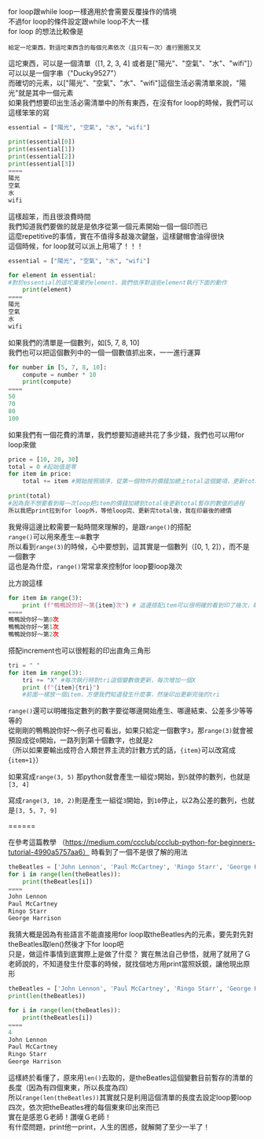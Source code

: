 for loop跟while loop一樣適用於會需要反覆操作的情境  
不過for loop的條件設定跟while loop不大一樣  
for loop 的想法比較像是  

```
給定一坨東西，對這坨東西含的每個元素依次（且只有一次）進行圈圈叉叉
```
這坨東西，可以是一個清單（[1, 2, 3, 4] 或者是["陽光"、"空氣"、"水"、"wifi"]）可以以是一個字串（"Ducky9527"）  
而確切的元素，以["陽光"、"空氣"、"水"、"wifi"]這個生活必需清單來說，"陽光"就是其中一個元素  
如果我們想要印出生活必需清單中的所有東西，在沒有for loop的時候，我們可以這樣笨笨的寫  

```python
essential = ["陽光", "空氣", "水", "wifi"]

print(essential[0])
print(essential[1])
print(essential[2])
print(essential[3])
====
陽光
空氣
水
wifi

```

這樣超笨，而且很浪費時間  
我們知道我們要做的就是是依序從第一個元素開始一個一個印而已  
這麼repetitive的事情，實在不值得多敲幾次鍵盤，這樣鍵帽會油得很快  
這個時候，for loop就可以派上用場了！！！  


```python
essential = ["陽光", "空氣", "水", "wifi"]

for element in essential:
#對於essential的這坨東東的element，我們依序對這些element執行下面的動作
    print(element)
====
陽光
空氣
水
wifi
```

如果我們的清單是一個數列，如[5, 7, 8, 10]  
我們也可以把這個數列中的一個一個數值抓出來，一一進行運算  
```python
for number in [5, 7, 8, 10]:
    compute = number * 10
    print(compute)
====
50
70
80
100
```

如果我們有一個花費的清單，我們想要知道總共花了多少錢，我們也可以用for loop來做  
```python
price = [10, 20, 30]
total = 0 #起始值是零
for item in price:
    total += item #開始按照順序，從第一個物件的價錢加總上total這個變項，更新total暫存的數值
    
print(total) 
#因為我不想要看到每一次loop把item的價錢加總到total後更新total暫存的數值的過程
所以我把print拉到for loop外，等他loop完、更新完total後，我在印最後的總價
```



我覺得這邊比較需要一點時間來理解的，是跟`range()`的搭配  
`range()`可以用來產生`一串`數字  
所以看到`range(3)`的時候，心中要想到，這其實是一個數列（[0, 1, 2]），而不是一個數字  
這也是為什麼，`range()`常常拿來控制for loop要loop幾次  

比方說這樣 
```python
for item in range(3):
    print (f"鴨鴨說你好～第{item}次") # 這邊搭配item可以很明確的看到印了幾次，每一次他都做了什麼
====
鴨鴨說你好～第0次
鴨鴨說你好～第1次
鴨鴨說你好～第2次
```

搭配increment也可以很輕鬆的印出直角三角形
```python
tri = " "
for item in range(3):
    tri += "X" #每次執行時對tri這個變數做更新，每次增加一個X
    print (f"{item}{tri}") 
    #前面一樣放一個item，方便我們知道發生什麼事，然後印出更新完後的tri
```

`range()`還可以明確指定數列的數字要從哪邊開始產生、哪邊結束、公差多少等等等的  
從剛剛的鴨鴨說你好～例子也可看出，如果只給定一個數字`3`，那`range(3)`就會被預設成從`0`開始，一路列到第十個數字，也就是`2`  
（所以如果要輸出成符合人類世界主流的計數方式的話，`{item}`可以改寫成{`item+1}`）  

如果寫成`range(3, 5)`
那python就會產生一組從`3`開始，到`5`就停的數列，也就是`[3, 4]`

寫成`range(3, 10, 2)`則是產生一組從`3`開始，到`10`停止，以2為公差的數列，也就是`[3, 5, 7, 9]`


======


在參考這篇教學 （https://medium.com/ccclub/ccclub-python-for-beginners-tutorial-4990a5757aa6） 時看到了一個不是很了解的用法  


```python
theBeatles = ['John Lennon', 'Paul McCartney', 'Ringo Starr', 'George Harrison']
for i in range(len(theBeatles)):
    print(theBeatles[i])
====
John Lennon
Paul McCartney
Ringo Starr
George Harrison
```

我猜大概是因為有些語言不能直接用for loop取theBeatles內的元素，要先對先對theBeatles取len()然後才下for loop吧  
只是，做這件事情到底實際上是做了什麼？
實在無法自己參悟，就用了就用了Ｇ老師說的，不知道發生什麼事的時候，就找個地方用print當照妖鏡，讓他現出原形  

```python
theBeatles = ['John Lennon', 'Paul McCartney', 'Ringo Starr', 'George Harrison']
print(len(theBeatles))

for i in range(len(theBeatles)):
    print(theBeatles[i])
====
4
John Lennon
Paul McCartney
Ringo Starr
George Harrison
```

這樣終於看懂了，原來用`len()`去取的，是theBeatles這個變數目前暫存的清單的長度（因為有四個東東，所以長度為四）   
所以`range(len(theBeatles))`其實就只是利用這個清單的長度去設定loop要loop四次，依次把theBeatles裡的每個東東印出來而已   
實在是感恩Ｇ老師！讚嘆Ｇ老師！   
有什麼問題，print他一print，人生的困惑，就解開了至少一半了！   


